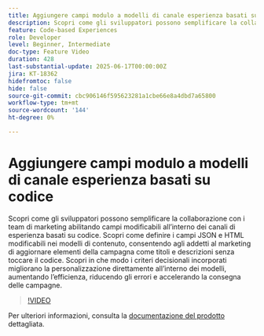```yaml
---
title: Aggiungere campi modulo a modelli di canale esperienza basati su codice
description: Scopri come gli sviluppatori possono semplificare la collaborazione con i team di marketing abilitando campi modificabili all’interno dei canali di esperienza basati su codice. Scopri come definire i campi JSON e HTML modificabili nei modelli di contenuto, consentendo agli addetti al marketing di aggiornare elementi della campagna come titoli e descrizioni senza toccare il codice. Scopri in che modo i criteri decisionali incorporati migliorano la personalizzazione direttamente all’interno dei modelli, aumentando l’efficienza, riducendo gli errori e accelerando la consegna delle campagne.
feature: Code-based Experiences
role: Developer
level: Beginner, Intermediate
doc-type: Feature Video
duration: 428
last-substantial-update: 2025-06-17T00:00:00Z
jira: KT-18362
hidefromtoc: false
hide: false
source-git-commit: cbc906146f595623281a1cbe66e8a4dbd7a65800
workflow-type: tm+mt
source-wordcount: '144'
ht-degree: 0%

---
```



# Aggiungere campi modulo a modelli di canale esperienza basati su codice

Scopri come gli sviluppatori possono semplificare la collaborazione con i team di marketing abilitando campi modificabili all’interno dei canali di esperienza basati su codice. Scopri come definire i campi JSON e HTML modificabili nei modelli di contenuto, consentendo agli addetti al marketing di aggiornare elementi della campagna come titoli e descrizioni senza toccare il codice. Scopri in che modo i criteri decisionali incorporati migliorano la personalizzazione direttamente all’interno dei modelli, aumentando l’efficienza, riducendo gli errori e accelerando la consegna delle campagne.

>[!VIDEO](https://video.tv.adobe.com/v/3463990/?learn=on&enablevpops)

Per ulteriori informazioni, consulta la [documentazione del prodotto](https://experienceleague.adobe.com/en/docs/journey-optimizer/using/channels/code-based-experience/create-code-based-experiences/code-based-form-fields) dettagliata.
